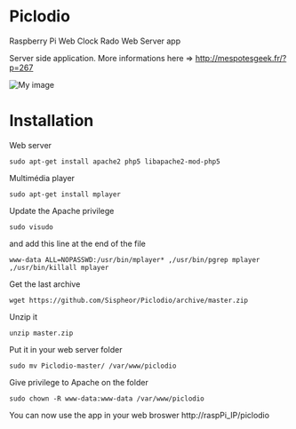 Piclodio
========

Raspberry Pi Web Clock Rado Web Server app

Server side application.
More informations here => http://mespotesgeek.fr/?p=267

![My image](sispheor.github.com/Piclodio/img/piclodio_android.png)


Installation
==========

Web server
```
sudo apt-get install apache2 php5 libapache2-mod-php5
```

Multimédia player
```
sudo apt-get install mplayer
```

Update the Apache privilege
```
sudo visudo
```
and add this line at the end of the file
```
www-data ALL=NOPASSWD:/usr/bin/mplayer* ,/usr/bin/pgrep mplayer ,/usr/bin/killall mplayer
```

Get the last archive
```
wget https://github.com/Sispheor/Piclodio/archive/master.zip
```
Unzip it
```
unzip master.zip
```

Put it in your web server folder
```
sudo mv Piclodio-master/ /var/www/piclodio
```

Give privilege to Apache on the folder
```
sudo chown -R www-data:www-data /var/www/piclodio
```

You can now use the app in your web broswer http://raspPi_IP/piclodio
